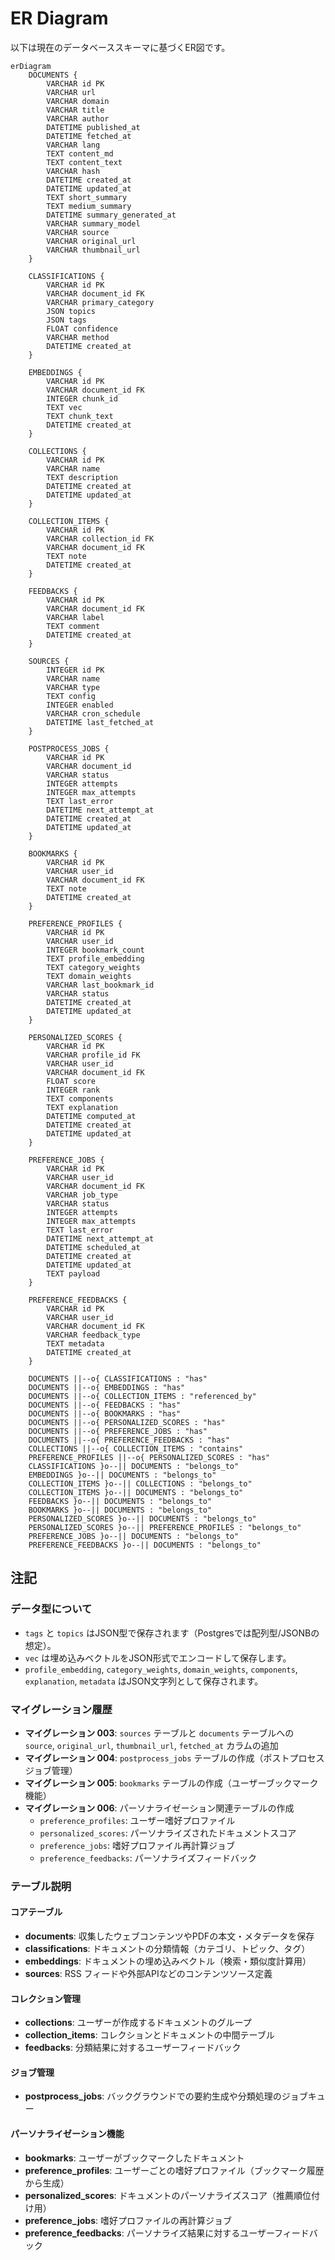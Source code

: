 # ER Diagram

以下は現在のデータベーススキーマに基づくER図です。

```mermaid
erDiagram
    DOCUMENTS {
        VARCHAR id PK
        VARCHAR url
        VARCHAR domain
        VARCHAR title
        VARCHAR author
        DATETIME published_at
        DATETIME fetched_at
        VARCHAR lang
        TEXT content_md
        TEXT content_text
        VARCHAR hash
        DATETIME created_at
        DATETIME updated_at
        TEXT short_summary
        TEXT medium_summary
        DATETIME summary_generated_at
        VARCHAR summary_model
        VARCHAR source
        VARCHAR original_url
        VARCHAR thumbnail_url
    }

    CLASSIFICATIONS {
        VARCHAR id PK
        VARCHAR document_id FK
        VARCHAR primary_category
        JSON topics
        JSON tags
        FLOAT confidence
        VARCHAR method
        DATETIME created_at
    }

    EMBEDDINGS {
        VARCHAR id PK
        VARCHAR document_id FK
        INTEGER chunk_id
        TEXT vec
        TEXT chunk_text
        DATETIME created_at
    }

    COLLECTIONS {
        VARCHAR id PK
        VARCHAR name
        TEXT description
        DATETIME created_at
        DATETIME updated_at
    }

    COLLECTION_ITEMS {
        VARCHAR id PK
        VARCHAR collection_id FK
        VARCHAR document_id FK
        TEXT note
        DATETIME created_at
    }

    FEEDBACKS {
        VARCHAR id PK
        VARCHAR document_id FK
        VARCHAR label
        TEXT comment
        DATETIME created_at
    }

    SOURCES {
        INTEGER id PK
        VARCHAR name
        VARCHAR type
        TEXT config
        INTEGER enabled
        VARCHAR cron_schedule
        DATETIME last_fetched_at
    }

    POSTPROCESS_JOBS {
        VARCHAR id PK
        VARCHAR document_id
        VARCHAR status
        INTEGER attempts
        INTEGER max_attempts
        TEXT last_error
        DATETIME next_attempt_at
        DATETIME created_at
        DATETIME updated_at
    }

    BOOKMARKS {
        VARCHAR id PK
        VARCHAR user_id
        VARCHAR document_id FK
        TEXT note
        DATETIME created_at
    }

    PREFERENCE_PROFILES {
        VARCHAR id PK
        VARCHAR user_id
        INTEGER bookmark_count
        TEXT profile_embedding
        TEXT category_weights
        TEXT domain_weights
        VARCHAR last_bookmark_id
        VARCHAR status
        DATETIME created_at
        DATETIME updated_at
    }

    PERSONALIZED_SCORES {
        VARCHAR id PK
        VARCHAR profile_id FK
        VARCHAR user_id
        VARCHAR document_id FK
        FLOAT score
        INTEGER rank
        TEXT components
        TEXT explanation
        DATETIME computed_at
        DATETIME created_at
        DATETIME updated_at
    }

    PREFERENCE_JOBS {
        VARCHAR id PK
        VARCHAR user_id
        VARCHAR document_id FK
        VARCHAR job_type
        VARCHAR status
        INTEGER attempts
        INTEGER max_attempts
        TEXT last_error
        DATETIME next_attempt_at
        DATETIME scheduled_at
        DATETIME created_at
        DATETIME updated_at
        TEXT payload
    }

    PREFERENCE_FEEDBACKS {
        VARCHAR id PK
        VARCHAR user_id
        VARCHAR document_id FK
        VARCHAR feedback_type
        TEXT metadata
        DATETIME created_at
    }

    DOCUMENTS ||--o{ CLASSIFICATIONS : "has"
    DOCUMENTS ||--o{ EMBEDDINGS : "has"
    DOCUMENTS ||--o{ COLLECTION_ITEMS : "referenced_by"
    DOCUMENTS ||--o{ FEEDBACKS : "has"
    DOCUMENTS ||--o{ BOOKMARKS : "has"
    DOCUMENTS ||--o{ PERSONALIZED_SCORES : "has"
    DOCUMENTS ||--o{ PREFERENCE_JOBS : "has"
    DOCUMENTS ||--o{ PREFERENCE_FEEDBACKS : "has"
    COLLECTIONS ||--o{ COLLECTION_ITEMS : "contains"
    PREFERENCE_PROFILES ||--o{ PERSONALIZED_SCORES : "has"
    CLASSIFICATIONS }o--|| DOCUMENTS : "belongs_to"
    EMBEDDINGS }o--|| DOCUMENTS : "belongs_to"
    COLLECTION_ITEMS }o--|| COLLECTIONS : "belongs_to"
    COLLECTION_ITEMS }o--|| DOCUMENTS : "belongs_to"
    FEEDBACKS }o--|| DOCUMENTS : "belongs_to"
    BOOKMARKS }o--|| DOCUMENTS : "belongs_to"
    PERSONALIZED_SCORES }o--|| DOCUMENTS : "belongs_to"
    PERSONALIZED_SCORES }o--|| PREFERENCE_PROFILES : "belongs_to"
    PREFERENCE_JOBS }o--|| DOCUMENTS : "belongs_to"
    PREFERENCE_FEEDBACKS }o--|| DOCUMENTS : "belongs_to"

``` 

## 注記

### データ型について
- `tags` と `topics` はJSON型で保存されます（Postgresでは配列型/JSONBの想定）。
- `vec` は埋め込みベクトルをJSON形式でエンコードして保存します。
- `profile_embedding`, `category_weights`, `domain_weights`, `components`, `explanation`, `metadata` はJSON文字列として保存されます。

### マイグレーション履歴
- **マイグレーション 003**: `sources` テーブルと `documents` テーブルへの `source`, `original_url`, `thumbnail_url`, `fetched_at` カラムの追加
- **マイグレーション 004**: `postprocess_jobs` テーブルの作成（ポストプロセスジョブ管理）
- **マイグレーション 005**: `bookmarks` テーブルの作成（ユーザーブックマーク機能）
- **マイグレーション 006**: パーソナライゼーション関連テーブルの作成
  - `preference_profiles`: ユーザー嗜好プロファイル
  - `personalized_scores`: パーソナライズされたドキュメントスコア
  - `preference_jobs`: 嗜好プロファイル再計算ジョブ
  - `preference_feedbacks`: パーソナライズフィードバック

### テーブル説明

#### コアテーブル
- **documents**: 収集したウェブコンテンツやPDFの本文・メタデータを保存
- **classifications**: ドキュメントの分類情報（カテゴリ、トピック、タグ）
- **embeddings**: ドキュメントの埋め込みベクトル（検索・類似度計算用）
- **sources**: RSS フィードや外部APIなどのコンテンツソース定義

#### コレクション管理
- **collections**: ユーザーが作成するドキュメントのグループ
- **collection_items**: コレクションとドキュメントの中間テーブル
- **feedbacks**: 分類結果に対するユーザーフィードバック

#### ジョブ管理
- **postprocess_jobs**: バックグラウンドでの要約生成や分類処理のジョブキュー

#### パーソナライゼーション機能
- **bookmarks**: ユーザーがブックマークしたドキュメント
- **preference_profiles**: ユーザーごとの嗜好プロファイル（ブックマーク履歴から生成）
- **personalized_scores**: ドキュメントのパーソナライズスコア（推薦順位付け用）
- **preference_jobs**: 嗜好プロファイルの再計算ジョブ
- **preference_feedbacks**: パーソナライズ結果に対するユーザーフィードバック

